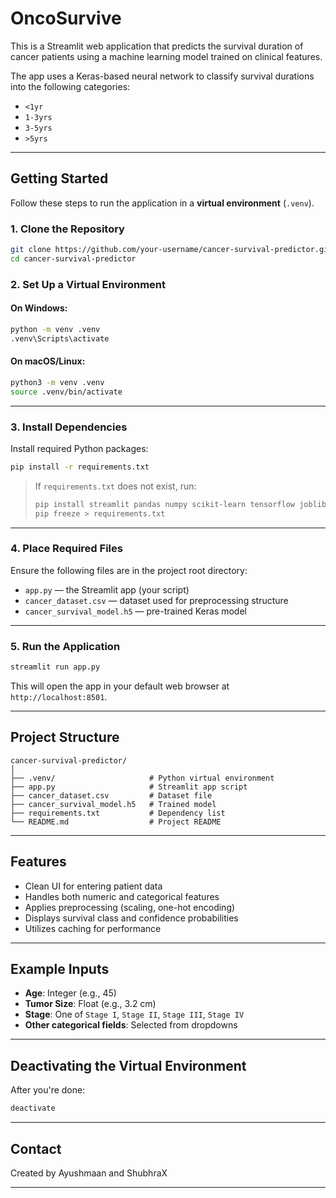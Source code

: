 # OncoSurvive

This is a Streamlit web application that predicts the survival duration of cancer patients using a machine learning model trained on clinical features.

The app uses a Keras-based neural network to classify survival durations into the following categories:

- `<1yr`
- `1-3yrs`
- `3-5yrs`
- `>5yrs`

---

## Getting Started

Follow these steps to run the application in a **virtual environment** (`.venv`).

### 1. Clone the Repository

```bash
git clone https://github.com/your-username/cancer-survival-predictor.git
cd cancer-survival-predictor
```

### 2. Set Up a Virtual Environment

#### On **Windows**:

```bash
python -m venv .venv
.venv\Scripts\activate
```

#### On **macOS/Linux**:

```bash
python3 -m venv .venv
source .venv/bin/activate
```

---

### 3. Install Dependencies

Install required Python packages:

```bash
pip install -r requirements.txt
```

> If `requirements.txt` does not exist, run:
>
> ```bash
> pip install streamlit pandas numpy scikit-learn tensorflow joblib
> pip freeze > requirements.txt
> ```

---

### 4. Place Required Files

Ensure the following files are in the project root directory:

* `app.py` — the Streamlit app (your script)
* `cancer_dataset.csv` — dataset used for preprocessing structure
* `cancer_survival_model.h5` — pre-trained Keras model

---

### 5. Run the Application

```bash
streamlit run app.py
```

This will open the app in your default web browser at `http://localhost:8501`.

---

## Project Structure

```
cancer-survival-predictor/
│
├── .venv/                     # Python virtual environment
├── app.py                     # Streamlit app script
├── cancer_dataset.csv         # Dataset file
├── cancer_survival_model.h5   # Trained model
├── requirements.txt           # Dependency list
└── README.md                  # Project README
```

---

## Features

* Clean UI for entering patient data
* Handles both numeric and categorical features
* Applies preprocessing (scaling, one-hot encoding)
* Displays survival class and confidence probabilities
* Utilizes caching for performance

---

## Example Inputs

* **Age**: Integer (e.g., 45)
* **Tumor Size**: Float (e.g., 3.2 cm)
* **Stage**: One of `Stage I`, `Stage II`, `Stage III`, `Stage IV`
* **Other categorical fields**: Selected from dropdowns

---

## Deactivating the Virtual Environment

After you're done:

```bash
deactivate
```

---

## Contact

Created by Ayushmaan and ShubhraX

---

